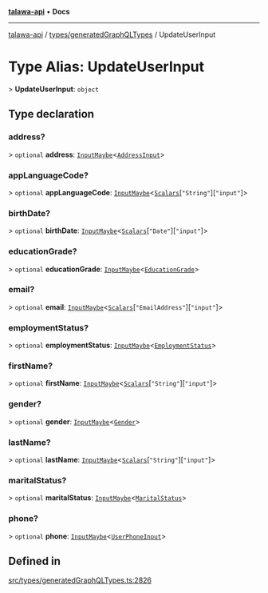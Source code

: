[**talawa-api**](../../../README.md) • **Docs**

***

[talawa-api](../../../modules.md) / [types/generatedGraphQLTypes](../README.md) / UpdateUserInput

# Type Alias: UpdateUserInput

\> **UpdateUserInput**: `object`

## Type declaration

### address?

\> `optional` **address**: [`InputMaybe`](InputMaybe.md)\<[`AddressInput`](AddressInput.md)\>

### appLanguageCode?

\> `optional` **appLanguageCode**: [`InputMaybe`](InputMaybe.md)\<[`Scalars`](Scalars.md)\[`"String"`\]\[`"input"`\]\>

### birthDate?

\> `optional` **birthDate**: [`InputMaybe`](InputMaybe.md)\<[`Scalars`](Scalars.md)\[`"Date"`\]\[`"input"`\]\>

### educationGrade?

\> `optional` **educationGrade**: [`InputMaybe`](InputMaybe.md)\<[`EducationGrade`](EducationGrade.md)\>

### email?

\> `optional` **email**: [`InputMaybe`](InputMaybe.md)\<[`Scalars`](Scalars.md)\[`"EmailAddress"`\]\[`"input"`\]\>

### employmentStatus?

\> `optional` **employmentStatus**: [`InputMaybe`](InputMaybe.md)\<[`EmploymentStatus`](EmploymentStatus.md)\>

### firstName?

\> `optional` **firstName**: [`InputMaybe`](InputMaybe.md)\<[`Scalars`](Scalars.md)\[`"String"`\]\[`"input"`\]\>

### gender?

\> `optional` **gender**: [`InputMaybe`](InputMaybe.md)\<[`Gender`](Gender.md)\>

### lastName?

\> `optional` **lastName**: [`InputMaybe`](InputMaybe.md)\<[`Scalars`](Scalars.md)\[`"String"`\]\[`"input"`\]\>

### maritalStatus?

\> `optional` **maritalStatus**: [`InputMaybe`](InputMaybe.md)\<[`MaritalStatus`](MaritalStatus.md)\>

### phone?

\> `optional` **phone**: [`InputMaybe`](InputMaybe.md)\<[`UserPhoneInput`](UserPhoneInput.md)\>

## Defined in

[src/types/generatedGraphQLTypes.ts:2826](https://github.com/PalisadoesFoundation/talawa-api/blob/d0c167bb942c4778fba221c2cdd27665fc7dbf61/src/types/generatedGraphQLTypes.ts#L2826)
